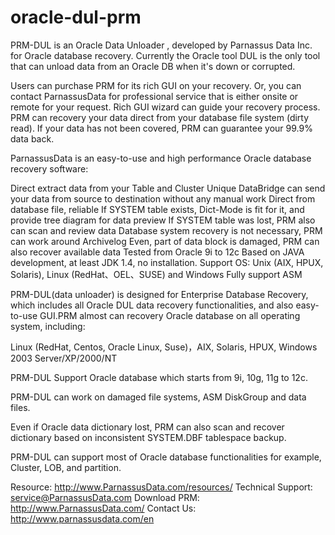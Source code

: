 # oracle-dul-prm


PRM-DUL is an Oracle Data Unloader , developed by Parnassus Data Inc. for Oracle database recovery.
Currently the Oracle tool DUL is the only tool that can unload data from an Oracle DB when it's down or corrupted.

Users can purchase PRM for its rich GUI on your recovery. Or, you can contact ParnassusData for professional service that is either onsite or remote for your request. Rich GUI wizard can guide your recovery process. PRM can recovery your data direct from your database file system (dirty read). If your data has not been covered, PRM can guarantee your 99.9% data back.




ParnassusData is an easy-to-use and high performance Oracle database recovery software:


  Direct extract data from your Table and Cluster
  Unique DataBridge can send your data from source to destination without any manual work
  Direct from database file, reliable
  If SYSTEM table exists, Dict-Mode is fit for it, and provide tree diagram for data preview
  If SYSTEM table was lost, PRM also can scan and review data
  Database system recovery is not necessary, PRM can work around Archivelog
  Even, part of data block is damaged, PRM can also recover available data
  Tested from Oracle 9i to 12c
  Based on JAVA development, at least JDK 1.4, no installation. Support OS: Unix (AIX, HPUX, Solaris), Linux (RedHat、OEL、SUSE) and Windows
  Fully support ASM




PRM-DUL(data unloader) is designed for Enterprise Database Recovery, which includes all Oracle DUL data recovery functionalities, and also easy-to-use GUI.PRM almost can recovery Oracle database on all operating system, including:


Linux (RedHat, Centos, Oracle Linux, Suse)，AIX, Solaris, HPUX, Windows 2003 Server/XP/2000/NT

PRM-DUL Support Oracle database which starts from 9i, 10g, 11g to 12c.

PRM-DUL can work on damaged file systems, ASM DiskGroup and data files. 

Even if Oracle data dictionary lost, PRM can also scan and recover dictionary based on inconsistent SYSTEM.DBF tablespace backup. 

PRM-DUL can support most of Oracle database functionalities for example, Cluster, LOB, and partition. 





Resource:			http://www.ParnassusData.com/resources/
Technical Support: 	service@ParnassusData.com
Download PRM: 	http://www.ParnassusData.com/
Contact Us: 		http://www.parnassusdata.com/en


